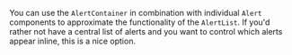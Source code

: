 You can use the `AlertContainer` in combination with individual `Alert` components to approximate the functionality of the `AlertList`. If you'd rather not have a central list of alerts and you want to control which alerts appear inline, this is a nice option. 